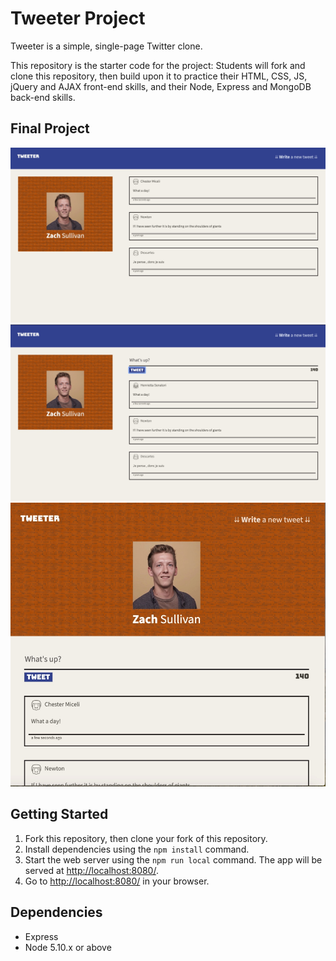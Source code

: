 # Tweeter Project

Tweeter is a simple, single-page Twitter clone.

This repository is the starter code for the project: Students will fork and clone this repository, then build upon it to practice their HTML, CSS, JS, jQuery and AJAX front-end skills, and their Node, Express and MongoDB back-end skills.

## Final Project

!["Full view upon loading"](https://github.com/ZSully09/tweeter/blob/master/docs/full-on-load.jpg)
!["Full view post-tweet"](https://github.com/ZSully09/tweeter/blob/master/docs/full-view.jpg)
!["Partial view with responsive display"](https://github.com/ZSully09/tweeter/blob/master/docs/partial-view.jpg)

## Getting Started

1. Fork this repository, then clone your fork of this repository.
2. Install dependencies using the `npm install` command.
3. Start the web server using the `npm run local` command. The app will be served at <http://localhost:8080/>.
4. Go to <http://localhost:8080/> in your browser.

## Dependencies

- Express
- Node 5.10.x or above
